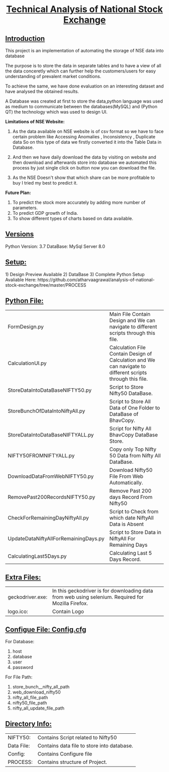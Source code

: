 <h1><u> <center>Technical Analysis of National Stock Exchange</center> </u></h1>

<h2><u>Introduction</h2></u>
This project is an implementation of  automating the storage of NSE data into database

The purpose is to store the data in separate tables and to have a view of all the data conceretly which can further help the customers/users for easy understanding of prevalent market conditions.

To achieve the same, we have done evaluation on an interesting dataset and have analysed the obtained results.

A Database was created at first to store the data,python language was used as medium to communicate between 
the databases(MySQL) and (Python QT) the technology which was used to design UI.



<b>Limitations of NSE Website:</b> 
1) As the data available on NSE website is of csv format so we have to face certain problem like Accessing Anomalies , Inconsistency , Duplicate data So on this type of data we firstly converted it into the Table Data in Database.

2) And then we have daily download the data by visiting on website and then download and afterwards store into database we automated this process by just single click on button now you can download the file.

3) As the NSE Doesn't show that which share can be more profitable to buy I tried my best to predict it.


<b>Future Plan:</b>
1) To predict the stock more accurately by adding more number of parameters.
2) To predict GDP growth of India. 
3) To show different types of charts based on data available.




<h2><u><b> Versions</b> </u></h2>
 Python Version: 3.7
 DataBase: MySql Server 8.0

<h2><u><b> Setup:</b> </u></h2>
1) Design Preview Available
2) DataBase
3) Complete Python Setup
Avaliable Here: https://github.com/atharvaagrawal/analysis-of-national-stock-exchange/tree/master/PROCESS


<h2><u><b> Python File:</b> </u></h2>

<table>

<tr>
<td> FormDesign.py </td>
<td> Main File Contain Design and We can navigate to different scripts through this file. </td>
</tr>
    
<tr>
<td> CalculationUI.py </td>
<td> Calculation File Contain Design of Calculation and We can navigate to different scripts through this file. </td>
</tr>    

<tr>
<td>StoreDataIntoDataBaseNIFTY50.py</td>
<td>Script to Store Nifty50 DataBase. </td>
</tr>


<tr> 
<td>StoreBunchOfDataIntoNiftyAll.py</td>
<td>Script to Store All Data of One Folder to DataBase of BhavCopy. </td>
</tr>
    

<tr>
<td> StoreDataIntoDataBaseNIFTYALL.py</td> 
<td> Script for Nifty All BhavCopy DataBase Store. </td>
</tr>

<tr>
<td>NIFTY50FROMNIFTYALL.py</td>
<td> Copy only Top Nifty 50 Data from Nifty All DataBase. </td>
</tr>
    
<tr>
<td>DownloadDataFromWebNIFTY50.py</td>
<td> Download Nifty50 File From Web Automatically. </td>
</tr>

<tr>
<td>RemovePast200RecordsNIFTY50.py</td>
<td> Remove Past 200 days Record From Nifty50 </td>
</tr>


<tr> 
<td>CheckForRemainingDayNiftyAll.py</td>
<td>Script to Check from which date NiftyAll Data is Absent </td>
</tr>

<tr> 
<td>UpdateDataNiftyAllForRemainingDays.py</td>
<td>Script to Store Data in NiftyAll For Remaining Days </td>
</tr>

<tr>
<td> CalculatingLast5Days.py </td>
<td> Calculating Last 5 Days Record. </td>
</tr>    

</table>

<h2><u><b>Extra Files:</b> </u></h2>
<table>
<tr>
<td>geckodriver.exe:</td>
<td>In this geckodriver is for downloading data from web using selenium. Required for Mozilla Firefox.</td>
</tr>
<tr>
<td>logo.ico:</td> 
<td>Contain Logo</td>    
</tr>
</table>




<h2><u><b>Configue File: Config.cfg</b> </u></h2>

For Database:
1) host
2) database
3) user
4) password

For File Path:
1) store_bunch__nifty_all_path 
2) web_download_nifty50 
3) nifty_all_file_path 
4) nifty50_file_path
5) nifty_all_update_file_path


<h2><u><b> Directory Info: </b> </u></h2>
<table>

<tr>
<td>NIFTY50:</td>
<td>Contains Script related to Nifty50 </td>
</tr>

<tr>
<td>Data File:</td>
<td>Contains data file to store into database.</td>
</tr>

<tr>
<td>Config:</td>
<td>Contains Configure file </td>
</tr>

<tr>
<td>PROCESS:</td> 
<td>Contains structure of Project. </td>    
</tr>
</table>

